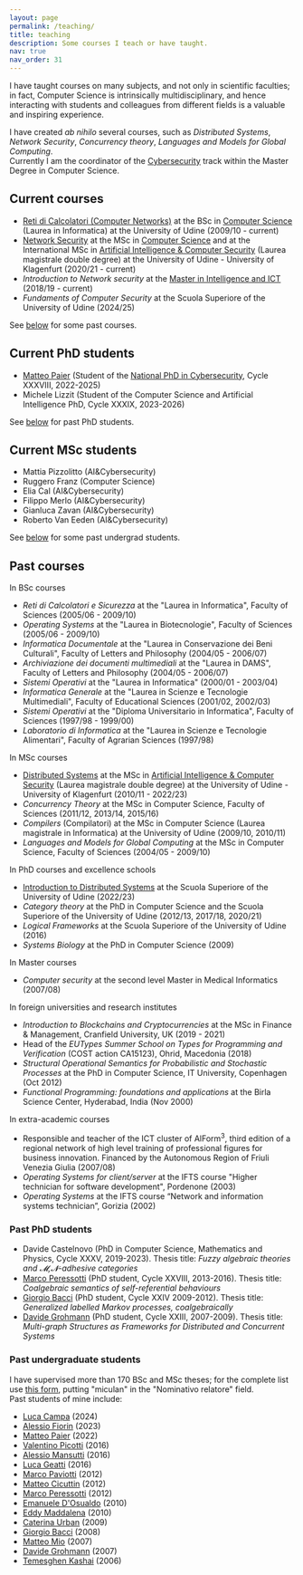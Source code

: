 ```yaml
---
layout: page
permalink: /teaching/
title: teaching
description: Some courses I teach or have taught.
nav: true
nav_order: 31
---
```

I have taught courses on many subjects, and not only in scientific faculties; in fact, Computer Science is intrinsically multidisciplinary, and hence interacting with students and colleagues from different fields is a valuable and inspiring experience. 

I have created _ab nihilo_ several courses, such as *Distributed Systems*, *Network Security*, *Concurrency theory*, *Languages and Models for Global Computing*.  
Currently I am the coordinator of the [Cybersecurity](https://www.dmif.uniud.it/en/master/computer-science/cybersecurity/) track within the Master Degree in Computer Science.

## Current courses
- [Reti di Calcolatori (Computer Networks)](https://uniud.coursecatalogue.cineca.it/insegnamenti/2024/16019/2017/9999/128) at the BSc in [Computer Science](https://www.uniud.it/it/didattica/corsi/area-scientifica/scienze-matematiche-informatiche-multimediali-fisiche/laurea/informatica/corso/informatica) (Laurea in Informatica) at the University of Udine (2009/10 - current)
- [Network Security](https://uniud.coursecatalogue.cineca.it/insegnamenti/2024/22729/2020/9999/10644) at the MSc in [Computer Science](https://www.uniud.it/it/didattica/corsi/area-scientifica/scienze-matematiche-informatiche-multimediali-fisiche/laurea-magistrale/informatica/corso/informatica) and at the International MSc in  [Artificial Intelligence & Computer Security](https://www.uniud.it/it/didattica/corsi/area-scientifica/scienze-matematiche-informatiche-multimediali-fisiche/laurea-magistrale/artificial-intelligence-cybersecurity/corso/artificial-intelligence-cybersecurity) (Laurea magistrale double degree) at the University of Udine - University of Klagenfurt (2020/21 - current)
- *Introduction to Network security* at the [Master in Intelligence and ICT](https://masterintelligenceict.dmif.uniud.it) (2018/19 - current)
- *Fundaments of Computer Security* at the Scuola Superiore of the University of Udine (2024/25)

See [below](#past-courses) for some past courses.

## Current PhD students
- [Matteo Paier](https://www.imtlucca.it/en/matteo.paier) (Student of the [National PhD in Cybersecurity](https://cysec2022.imtlucca.it/), Cycle XXXVIII, 2022-2025)
- Michele Lizzit (Student of the Computer Science and Artificial Intelligence PhD, Cycle XXXIX, 2023-2026)

See [below](#past-phd-students) for past PhD students.

## Current MSc students
- Mattia Pizzolitto (AI&Cybersecurity)
- Ruggero Franz (Computer Science)
- Elia Cal (AI&Cybersecurity)
- Filippo Merlo (AI&Cybersecurity)
- Gianluca Zavan (AI&Cybersecurity)
- Roberto Van Eeden (AI&Cybersecurity)

See [below](#past-undergraduate-students) for some past undergrad students.


## Past courses
In BSc courses
- *Reti di Calcolatori e Sicurezza* at the "Laurea in Informatica", Faculty of Sciences (2005/06 - 2009/10)
- *Operating Systems* at the "Laurea in Biotecnologie", Faculty of Sciences (2005/06 - 2009/10)
- *Informatica Documentale* at the "Laurea in Conservazione dei Beni Culturali", Faculty of Letters and Philosophy (2004/05 - 2006/07)
- *Archiviazione dei documenti multimediali* at the "Laurea in DAMS", Faculty of Letters and Philosophy (2004/05 - 2006/07)
- *Sistemi Operativi* at the "Laurea in Informatica" (2000/01 - 2003/04)
- *Informatica Generale* at the "Laurea in Scienze e Tecnologie Multimediali", Faculty of Educational Sciences (2001/02, 2002/03)
- *Sistemi Operativi* at the "Diploma Universitario in Informatica", Faculty of Sciences (1997/98 - 1999/00)
- *Laboratorio di Informatica* at the "Laurea in Scienze e Tecnologie Alimentari", Faculty of Agrarian Sciences (1997/98)

In MSc courses
- [Distributed Systems](https://uniud.coursecatalogue.cineca.it/insegnamenti/2022/19086/2020/9999/10644) at the MSc in [Artificial Intelligence & Computer Security](https://www.uniud.it/it/didattica/corsi/area-scientifica/scienze-matematiche-informatiche-multimediali-fisiche/laurea-magistrale/artificial-intelligence-cybersecurity/corso/artificial-intelligence-cybersecurity) (Laurea magistrale double degree) at the University of Udine - University of Klagenfurt (2010/11 - 2022/23)
- *Concurrency Theory* at the MSc in Computer Science, Faculty of Sciences (2011/12, 2013/14, 2015/16)
- *Compilers* (Compilatori) at the MSc in Computer Science (Laurea magistrale in Informatica) at the University of Udine (2009/10, 2010/11)
- *Languages and Models for Global Computing* at the MSc in Computer Science, Faculty of Sciences (2004/05 - 2009/10)

In PhD courses and excellence schools
- [Introduction to Distributed Systems](https://superiore.uniud.it/it/didattica/corsi_anni_precedenti/corsi-2022-2023/disciplinari-classe-scientifica/introduzione-ai-sistemi-distribuiti) at the Scuola Superiore of the University of Udine (2022/23)
- *Category theory* at the PhD in Computer Science and the Scuola Superiore of the University of Udine (2012/13, 2017/18, 2020/21)
- *Logical Frameworks* at the Scuola Superiore of the University of Udine (2016)
- *Systems Biology* at the PhD in Computer Science (2009)

In Master courses
- *Computer security* at the second level Master in Medical Informatics (2007/08)

In foreign universities and research institutes
- *Introduction to Blockchains and Cryptocurrencies* at the MSc in Finance & Management, Cranfield University, UK (2019 - 2021)
- Head of the *EUTypes Summer School on Types for Programming and Verification* (COST action CA15123), Ohrid, Macedonia (2018)
- *Structural Operational Semantics for Probabilistic and Stochastic Processes* at the PhD in Computer Science, IT University, Copenhagen (Oct 2012)
- *Functional Programming: foundations and applications* at the Birla Science Center, Hyderabad, India (Nov 2000)

In extra-academic courses
- Responsible and teacher of the ICT cluster of AlForm<sup>3</sup>, third edition of a regional network of high level training of professional figures for business innovation. Financed by the Autonomous Region of Friuli Venezia Giulia (2007/08)
- *Operating Systems for client/server* at the IFTS course "Higher technician for software development", Pordenone (2003)
- *Operating Systems* at the IFTS course “Network and information systems technician”, Gorizia (2002)

### Past PhD students
- Davide Castelnovo (PhD in Computer Science, Mathematics and Physics, Cycle XXXV, 2019-2023). Thesis title: *Fuzzy algebraic theories and 𝓜,𝓝-adhesive categories*
- [Marco Peressotti](https://marcoperessotti.com) (PhD student, Cycle XXVIII, 2013-2016). Thesis title: *Coalgebraic semantics of self-referential behaviours*
- [Giorgio Bacci](http://people.cs.aau.dk/~grbacci/) (PhD student, Cycle XXIV 2009-2012). Thesis title: *Generalized labelled Markov processes, coalgebraically*
- [Davide Grohmann](http://dk.linkedin.com/pub/davide-grohmann/38/b3a/535) (PhD student, Cycle XXIII, 2007-2009). Thesis title: *Multi-graph Structures as Frameworks for Distributed and Concurrent Systems*

### Past undergraduate students
I have supervised more than 170 BSc and MSc theses; for the complete list use [this form](https://servizi.amm.uniud.it/CercaTesi/Home/Advanced/), putting "miculan" in the "Nominativo relatore" field.  
Past students of mine include:
- [Luca Campa]() (2024) 
- [Alessio Fiorin](https://www.iispv.cat/en/professional/alessio-fiorin/) (2023)
- [Matteo Paier](https://www.imtlucca.it/en/matteo.paier) (2022)
- [Valentino Picotti](https://portal.findresearcher.sdu.dk/en/persons/picotti) (2016)
- [Alessio Mansutti](https://alessiomansutti.github.io) (2016)
- [Luca Geatti](https://users.dimi.uniud.it/~luca.geatti/) (2016)
- [Marco Paviotti](https://mpaviotti.github.io) (2012)
- [Matteo Cicuttin](http://www.matteocicuttin.it) (2012)
- [Marco Peressotti](https://marcoperessotti.com) (2012)
- [Emanuele D'Osualdo](https://www.emanueledosualdo.com) (2010)
- [Eddy Maddalena](http://www.eddymaddalena.net) (2010)
- [Caterina Urban](http://www.di.ens.fr/~urban/Home_Page.html) (2009)
- [Giorgio Bacci](http://people.cs.aau.dk/~grbacci/) (2008)
- [Matteo Mio](https://sites.google.com/site/miomatteo/) (2007)
- [Davide Grohmann](http://dk.linkedin.com/pub/davide-grohmann/38/b3a/535) (2007)
- [Temesghen Kashai](http://www.lememta.info/) (2006)
